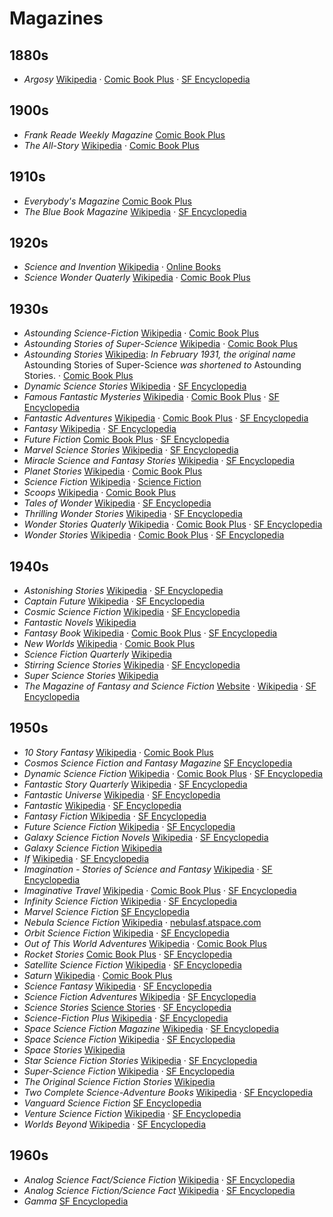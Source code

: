 # Magazines

## 1880s

- _Argosy_ [Wikipedia](https://en.wikipedia.org/wiki/Argosy_(magazine)) · [Comic Book Plus](https://comicbookplus.com/?cid=2501) · [SF Encyclopedia](http://sf-encyclopedia.com/entry/argosy_the)

## 1900s

- _Frank Reade Weekly Magazine_ [Comic Book Plus](https://comicbookplus.com/?cid=3428)
- _The All-Story_ [Wikipedia](https://en.wikipedia.org/wiki/Argosy_(magazine)#The_All-Story) · [Comic Book Plus](https://comicbookplus.com/?cid=2314)

## 1910s

- _Everybody's Magazine_ [Comic Book Plus](https://comicbookplus.com/?dlid=37173)
- _The Blue Book Magazine_ [Wikipedia](https://en.wikipedia.org/wiki/Blue_Book_(magazine)) · [SF Encyclopedia](http://www.sf-encyclopedia.com/entry/blue_book_magazine_the)

## 1920s

- _Science and Invention_ [Wikipedia](https://en.wikipedia.org/wiki/Electrical_Experimenter) · [Online Books](https://onlinebooks.library.upenn.edu/webbin/serial?id=scienceinvention)
- _Science Wonder Quaterly_ [Wikipedia](https://en.wikipedia.org/wiki/Wonder_Stories) · [Comic Book Plus](https://comicbookplus.com/?cid=2609)

## 1930s

- _Astounding Science-Fiction_ [Wikipedia](https://en.wikipedia.org/wiki/Analog_Science_Fiction_and_Fact) · [Comic Book Plus](https://comicbookplus.com/?cid=3346)
- _Astounding Stories of Super-Science_ [Wikipedia](https://en.wikipedia.org/wiki/Analog_Science_Fiction_and_Fact) · [Comic Book Plus](https://comicbookplus.com/?cid=3346)
- _Astounding Stories_ [Wikipedia](https://en.wikipedia.org/wiki/Analog_Science_Fiction_and_Fact): _In February 1931, the original name_ Astounding Stories of Super-Science _was shortened to_ Astounding Stories. · [Comic Book Plus](https://comicbookplus.com/?cid=3346)  
- _Dynamic Science Stories_ [Wikipedia](https://en.wikipedia.org/wiki/Dynamic_Science_Stories) · [SF Encyclopedia](http://www.sf-encyclopedia.com/entry/dynamic_science_stories)
- _Famous Fantastic Mysteries_ [Wikipedia](https://en.wikipedia.org/wiki/Famous_Fantastic_Mysteries) · [Comic Book Plus](https://comicbookplus.com/?cid=2584) · [SF Encyclopedia](http://sf-encyclopedia.com/entry/famous_fantastic_mysteries)
- _Fantastic Adventures_ [Wikipedia](https://en.wikipedia.org/wiki/Fantastic_Adventures) · [Comic Book Plus](https://comicbookplus.com/?cid=2454) · [SF Encyclopedia](http://www.sf-encyclopedia.com/entry/fantastic_adventures)
- _Fantasy_ [Wikipedia](https://en.wikipedia.org/wiki/Fantasy_(1938_magazine)) · [SF Encyclopedia](http://sf-encyclopedia.com/entry/fantasy_magazines)
- _Future Fiction_ [Comic Book Plus](https://comicbookplus.com/?dlid=32196) · [SF Encyclopedia](http://www.sf-encyclopedia.com/entry/future_fiction)
- _Marvel Science Stories_ [Wikipedia](https://en.wikipedia.org/wiki/Marvel_Science_Stories) · [SF Encyclopedia](http://www.sf-encyclopedia.com/entry/marvel_science_stories)
- _Miracle Science and Fantasy Stories_ [Wikipedia](https://en.wikipedia.org/wiki/Miracle_Science_and_Fantasy_Stories) · [SF Encyclopedia](http://sf-encyclopedia.com/entry/miracle_science_and_fantasy_stories)
- _Planet Stories_ [Wikipedia](https://en.wikipedia.org/wiki/Planet_Stories) · [Comic Book Plus](https://comicbookscplus.com/?cid=2665)
- _Science Fiction_ [Wikipedia](https://en.wikipedia.org/wiki/Future_Science_Fiction_and_Science_Fiction_Stories) · [Science Fiction](http://sf-encyclopedia.com/entry/science_fiction_magazine)
- _Scoops_ [Wikipedia](https://en.wikipedia.org/wiki/Scoops_(magazine)) · [Comic Book Plus](https://comicbookplus.com/?cid=2460)
- _Tales of Wonder_ [Wikipedia](https://en.wikipedia.org/wiki/Tales_of_Wonder_(magazine)) · [SF Encyclopedia](http://sf-encyclopedia.com/entry/tales_of_wonder)
- _Thrilling Wonder Stories_ [Wikipedia](https://en.wikipedia.org/wiki/Wonder_Stories) · [SF Encyclopedia](http://sf-encyclopedia.com/entry/tws)
- _Wonder Stories Quaterly_ [Wikipedia](https://en.wikipedia.org/wiki/Wonder_Stories) · [Comic Book Plus](https://comicbookplus.com/?cid=2607) · [SF Encyclopedia](http://sf-encyclopedia.com/entry/wonder_stories_quarterly)
- _Wonder Stories_ [Wikipedia](https://en.wikipedia.org/wiki/Wonder_Stories) · [Comic Book Plus](https://comicbookplus.com/?cid=2611) · [SF Encyclopedia](http://sf-encyclopedia.com/entry/wonder_stories)

## 1940s

- _Astonishing Stories_ [Wikipedia](https://en.wikipedia.org/wiki/Astonishing_Stories) · [SF Encyclopedia](http://sf-encyclopedia.com/entry/astonishing_stories)
- _Captain Future_ [Wikipedia](https://en.wikipedia.org/wiki/Captain_Future_(magazine)) · [SF Encyclopedia](http://sf-encyclopedia.com/entry/captain_future)
- _Cosmic Science Fiction_ [Wikipedia](https://en.wikipedia.org/wiki/Cosmic_Stories_and_Stirring_Science_Stories) · [SF Encyclopedia](http://www.sf-encyclopedia.com/entry/cosmic_stories)
- _Fantastic Novels_ [Wikipedia](https://en.wikipedia.org/wiki/Fantastic_Novels)
- _Fantasy Book_ [Wikipedia](https://en.wikipedia.org/wiki/Fantasy_Book) · [Comic Book Plus](https://comicbookplus.com/?cid=2094) · [SF Encyclopedia](http://sf-encyclopedia.com/entry/fantasy_book)
- _New Worlds_ [Wikipedia](https://en.wikipedia.org/wiki/New_Worlds_(magazine)) · [Comic Book Plus](https://comicbookplus.com/?cid=2565)
- _Science Fiction Quarterly_ [Wikipedia](https://en.wikipedia.org/wiki/Science_Fiction_Quarterly)
- _Stirring Science Stories_ [Wikipedia](https://en.wikipedia.org/wiki/Cosmic_Stories_and_Stirring_Science_Stories) · [SF Encyclopedia](http://www.sf-encyclopedia.com/entry/stirring_science_stories)
- _Super Science Stories_ [Wikipedia](https://en.wikipedia.org/wiki/Super_Science_Stories)
- _The Magazine of Fantasy and Science Fiction_ [Website](https://www.sfsite.com/fsf/) · [Wikipedia](https://en.wikipedia.org/wiki/The_Magazine_of_Fantasy_%26_Science_Fiction) · [SF Encyclopedia](http://sf-encyclopedia.com/entry/fsf)

## 1950s

- _10 Story Fantasy_ [Wikipedia](https://en.wikipedia.org/wiki/10_Story_Fantasy) · [Comic Book Plus](https://comicbookplus.com/?dlid=71628)
- _Cosmos Science Fiction and Fantasy Magazine_ [SF Encyclopedia](http://www.sf-encyclopedia.com/entry/cosmos_science_fiction_and_fantasy_magazine)
- _Dynamic Science Fiction_ [Wikipedia](https://en.wikipedia.org/wiki/Dynamic_Science_Fiction) · [Comic Book Plus](https://comicbookplus.com/?cid=3441) · [SF Encyclopedia](http://www.sf-encyclopedia.com/entry/dynamic_science_fiction)
- _Fantastic Story Quarterly_ [Wikipedia](https://en.wikipedia.org/wiki/Fantastic_Story_Quarterly) · [SF Encyclopedia](http://sf-encyclopedia.com/entry/fantastic_story_quarterly)
- _Fantastic Universe_ [Wikipedia](https://en.wikipedia.org/wiki/Fantastic_Universe) · [SF Encyclopedia](http://www.sf-encyclopedia.com/entry/fantastic_universe)
- _Fantastic_ [Wikipedia](https://en.wikipedia.org/wiki/Fantastic_(magazine)) · [SF Encyclopedia](http://www.sf-encyclopedia.com/entry/fantastic)
- _Fantasy Fiction_ [Wikipedia](https://en.wikipedia.org/wiki/Fantasy_Fiction_(magazine)) · [SF Encyclopedia](http://sf-encyclopedia.com/entry/fantasy_fiction)
- _Future Science Fiction_ [Wikipedia](https://en.wikipedia.org/wiki/Future_Science_Fiction_and_Science_Fiction_Stories) · [SF Encyclopedia](http://sf-encyclopedia.com/entry/future_science_fiction)
- _Galaxy Science Fiction Novels_ [Wikipedia](https://en.wikipedia.org/wiki/Galaxy_Science_Fiction_Novels) · [SF Encyclopedia](http://www.sf-encyclopedia.com/entry/galaxy_science_fiction_novels)
- _Galaxy Science Fiction_ [Wikipedia](https://en.wikipedia.org/wiki/Galaxy_Science_Fiction)
- _If_ [Wikipedia](https://en.wikipedia.org/wiki/If_(magazine)) · [SF Encyclopedia](http://sf-encyclopedia.com/entry/if)
- _Imagination - Stories of Science and Fantasy_ [Wikipedia](https://en.wikipedia.org/wiki/Imagination_(magazine)) · [SF Encyclopedia](http://www.sf-encyclopedia.com/entry/imagination)
- _Imaginative Travel_ [Wikipedia](https://en.wikipedia.org/wiki/Imaginative_Tales) · [Comic Book Plus](https://comicbookplus.com/?cid=2569) · [SF Encyclopedia](http://sf-encyclopedia.com/entry/imaginative_tales)
- _Infinity Science Fiction_ [Wikipedia](https://en.wikipedia.org/wiki/Infinity_Science_Fiction) · [SF Encyclopedia](http://sf-encyclopedia.com/entry/infinity_science_fiction)
- _Marvel Science Fiction_ [SF Encyclopedia](http://sf-encyclopedia.com/entry/marvel_science_stories)
- _Nebula Science Fiction_ [Wikipedia](https://en.wikipedia.org/wiki/Nebula_Science_Fiction) · [nebulasf.atspace.com](http://nebulasf.atspace.com)
- _Orbit Science Fiction_ [Wikipedia](https://en.wikipedia.org/wiki/Orbit_Science_Fiction) · [SF Encyclopedia](http://www.sf-encyclopedia.com/entry/orbit_science_fiction)  
- _Out of This World Adventures_ [Wikipedia](https://en.wikipedia.org/wiki/Out_of_This_World_Adventures) · [Comic Book Plus](https://comicbookplus.com/?cid=956)
- _Rocket Stories_ [Comic Book Plus](https://comicbookplus.com/?cid=2622) · [SF Encyclopedia](http://www.sf-encyclopedia.com/entry/rocket_stories)
- _Satellite Science Fiction_ [Wikipedia](https://en.wikipedia.org/wiki/Satellite_Science_Fiction) · [SF Encyclopedia](http://sf-encyclopedia.com/entry/satellite_science_fiction)
- _Saturn_ [Wikipedia](https://en.wikipedia.org/wiki/Saturn_(magazine)) · [Comic Book Plus](https://comicbookplus.com/?cid=2573)
- _Science Fantasy_ [Wikipedia](https://en.wikipedia.org/wiki/Science_Fantasy_(magazine)) · [SF Encyclopedia](http://www.sf-encyclopedia.com/entry/science_fantasy_magazine)
- _Science Fiction Adventures_ [Wikipedia](https://en.wikipedia.org/wiki/Science_Fiction_Adventures_(1952_magazine)) · [SF Encyclopedia](http://www.sf-encyclopedia.com/entry/science_fiction_adventures)
- _Science Stories_ [Science Stories](https://en.wikipedia.org/wiki/Other_Worlds,_Universe_Science_Fiction,_and_Science_Stories) · [SF Encyclopedia](http://sf-encyclopedia.com/entry/science_stories)
- _Science-Fiction Plus_ [Wikipedia](https://en.wikipedia.org/wiki/Science-Fiction_Plus) · [SF Encyclopedia](http://www.sf-encyclopedia.com/entry/science-fiction_plus)
- _Space Science Fiction Magazine_ [Wikipedia](https://en.wikipedia.org/wiki/Space_Science_Fiction_Magazine) · [SF Encyclopedia](http://sf-encyclopedia.com/entry/space_science_fiction_magazine)
- _Space Science Fiction_ [Wikipedia](https://en.wikipedia.org/wiki/Space_Science_Fiction) · [SF Encyclopedia](http://sf-encyclopedia.com/entry/space_science_fiction)
- _Space Stories_ [Wikipedia](https://en.wikipedia.org/wiki/Space_Stories)
- _Star Science Fiction Stories_ [Wikipedia](https://en.wikipedia.org/wiki/Star_Science_Fiction_Stories_No.1) · [SF Encyclopedia](http://sf-encyclopedia.com/entry/star_science_fiction_stories)
- _Super-Science Fiction_ [Wikipedia](https://en.wikipedia.org/wiki/Super-Science_Fiction) · [SF Encyclopedia](http://sf-encyclopedia.com/entry/super-science_fiction)
- _The Original Science Fiction Stories_ [Wikipedia](https://en.wikipedia.org/wiki/Future_Science_Fiction_and_Science_Fiction_Stories)
- _Two Complete Science-Adventure Books_ [Wikipedia](https://en.wikipedia.org/wiki/Two_Complete_Science-Adventure_Books) · [SF Encyclopedia](http://sf-encyclopedia.com/entry/two_complete_science-adventure_books)
- _Vanguard Science Fiction_ [SF Encyclopedia](http://sf-encyclopedia.com/entry/vanguard_science_fiction)
- _Venture Science Fiction_ [Wikipedia](https://en.wikipedia.org/wiki/Venture_Science_Fiction) · [SF Encyclopedia](http://www.sf-encyclopedia.com/entry/venture_science_fiction)
- _Worlds Beyond_ [Wikipedia](https://en.wikipedia.org/wiki/Worlds_Beyond_(magazine)) · [SF Encyclopedia](http://sf-encyclopedia.com/entry/worlds_beyond)

## 1960s

- _Analog Science Fact/Science Fiction_ [Wikipedia](https://en.wikipedia.org/wiki/Analog_Science_Fiction_and_Fact) · [SF Encyclopedia](http://www.sf-encyclopedia.com/entry/analog)
- _Analog Science Fiction/Science Fact_ [Wikipedia](https://en.wikipedia.org/wiki/Analog_Science_Fiction_and_Fact) · [SF Encyclopedia](http://www.sf-encyclopedia.com/entry/analog)
- _Gamma_ [SF Encyclopedia](http://www.sf-encyclopedia.com/entry/gamma)
